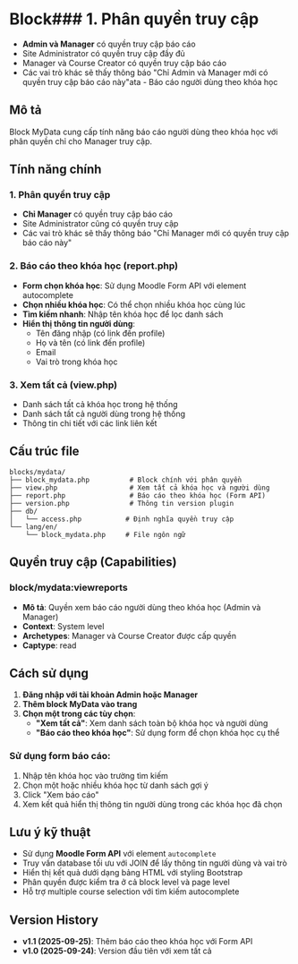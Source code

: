 # Block### 1. **Phân quyền truy cập**
- **Admin và Manager** có quyền truy cập báo cáo
- Site Administrator có quyền truy cập đầy đủ
- Manager và Course Creator có quyền truy cập báo cáo
- Các vai trò khác sẽ thấy thông báo "Chỉ Admin và Manager mới có quyền truy cập báo cáo này"ata - Báo cáo người dùng theo khóa học

## Mô tả
Block MyData cung cấp tính năng báo cáo người dùng theo khóa học với phân quyền chỉ cho Manager truy cập.

## Tính năng chính

### 1. Phân quyền truy cập
- **Chỉ Manager** có quyền truy cập báo cáo
- Site Administrator cũng có quyền truy cập
- Các vai trò khác sẽ thấy thông báo "Chỉ Manager mới có quyền truy cập báo cáo này"

### 2. Báo cáo theo khóa học (report.php)
- **Form chọn khóa học**: Sử dụng Moodle Form API với element autocomplete
- **Chọn nhiều khóa học**: Có thể chọn nhiều khóa học cùng lúc
- **Tìm kiếm nhanh**: Nhập tên khóa học để lọc danh sách
- **Hiển thị thông tin người dùng**:
  - Tên đăng nhập (có link đến profile)
  - Họ và tên (có link đến profile)
  - Email
  - Vai trò trong khóa học

### 3. Xem tất cả (view.php)
- Danh sách tất cả khóa học trong hệ thống
- Danh sách tất cả người dùng trong hệ thống
- Thông tin chi tiết với các link liên kết

## Cấu trúc file

```
blocks/mydata/
├── block_mydata.php          # Block chính với phân quyền
├── view.php                  # Xem tất cả khóa học và người dùng  
├── report.php                # Báo cáo theo khóa học (Form API)
├── version.php               # Thông tin version plugin
├── db/
│   └── access.php           # Định nghĩa quyền truy cập
└── lang/en/
    └── block_mydata.php     # File ngôn ngữ
```

## Quyền truy cập (Capabilities)

### block/mydata:viewreports
- **Mô tả**: Quyền xem báo cáo người dùng theo khóa học (Admin và Manager)
- **Context**: System level
- **Archetypes**: Manager và Course Creator được cấp quyền
- **Captype**: read

## Cách sử dụng

1. **Đăng nhập với tài khoản Admin hoặc Manager**
2. **Thêm block MyData vào trang**
3. **Chọn một trong các tùy chọn**:
   - **"Xem tất cả"**: Xem danh sách toàn bộ khóa học và người dùng
   - **"Báo cáo theo khóa học"**: Sử dụng form để chọn khóa học cụ thể

### Sử dụng form báo cáo:
1. Nhập tên khóa học vào trường tìm kiếm
2. Chọn một hoặc nhiều khóa học từ danh sách gợi ý
3. Click "Xem báo cáo" 
4. Xem kết quả hiển thị thông tin người dùng trong các khóa học đã chọn

## Lưu ý kỹ thuật

- Sử dụng **Moodle Form API** với element `autocomplete`
- Truy vấn database tối ưu với JOIN để lấy thông tin người dùng và vai trò
- Hiển thị kết quả dưới dạng bảng HTML với styling Bootstrap
- Phân quyền được kiểm tra ở cả block level và page level
- Hỗ trợ multiple course selection với tìm kiếm autocomplete

## Version History

- **v1.1 (2025-09-25)**: Thêm báo cáo theo khóa học với Form API
- **v1.0 (2025-09-24)**: Version đầu tiên với xem tất cả